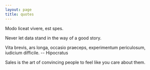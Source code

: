 ```yaml
---
layout: page
title: quotes
---
```


Modo liceat vivere, est spes.

Never let data stand in the way of a good story. 

Vita brevis,
ars longa,
occasio praeceps,
experimentum periculosum,
iudicium difficile.
-- Hipocratus

Sales is the art of convincing people to feel like you care about them.